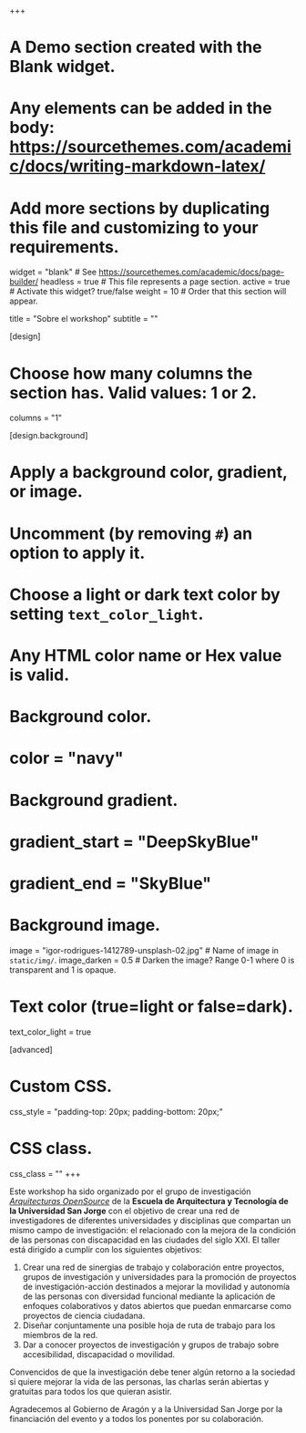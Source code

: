 +++
# A Demo section created with the Blank widget.
# Any elements can be added in the body: https://sourcethemes.com/academic/docs/writing-markdown-latex/
# Add more sections by duplicating this file and customizing to your requirements.

widget = "blank"  # See https://sourcethemes.com/academic/docs/page-builder/
headless = true  # This file represents a page section.
active = true  # Activate this widget? true/false
weight = 10  # Order that this section will appear.

title = "Sobre el workshop"
subtitle = ""

[design]
  # Choose how many columns the section has. Valid values: 1 or 2.
  columns = "1"

[design.background]
  # Apply a background color, gradient, or image.
  #   Uncomment (by removing `#`) an option to apply it.
  #   Choose a light or dark text color by setting `text_color_light`.
  #   Any HTML color name or Hex value is valid.

  # Background color.
  # color = "navy"

  # Background gradient.
  # gradient_start = "DeepSkyBlue"
  # gradient_end = "SkyBlue"

  # Background image.
  image = "igor-rodrigues-1412789-unsplash-02.jpg"  # Name of image in `static/img/`.
  image_darken = 0.5  # Darken the image? Range 0-1 where 0 is transparent and 1 is opaque.

  # Text color (true=light or false=dark).
  text_color_light = true

[advanced]
 # Custom CSS.
 css_style = "padding-top: 20px; padding-bottom: 20px;"

 # CSS class.
 css_class = ""
+++

Este workshop ha sido organizado por el grupo de investigación *[Arquitecturas OpenSource](http://aos.usj.es)* de la **Escuela de Arquitectura y Tecnología de la Universidad San Jorge** con el objetivo de crear una red de investigadores de diferentes universidades y disciplinas que compartan un mismo campo de investigación: el relacionado con la mejora de la condición de las personas con discapacidad en las ciudades del siglo XXI. El taller está dirigido a cumplir con los siguientes objetivos:

1. Crear una red de sinergias de trabajo y colaboración entre proyectos, grupos de investigación y universidades para la promoción de proyectos de investigación-acción destinados a mejorar la movilidad y autonomía de las personas con diversidad funcional mediante la aplicación de enfoques colaborativos y datos abiertos que puedan enmarcarse como proyectos de ciencia ciudadana.
2. Diseñar conjuntamente una posible hoja de ruta de trabajo para los miembros de la red.
3. Dar a conocer proyectos de investigación y grupos de trabajo sobre accesibilidad, discapacidad o movilidad.

Convencidos de que la investigación debe tener algún retorno a la sociedad si quiere mejorar la vida de las personas, las charlas serán abiertas y gratuitas para todos los que quieran asistir.

Agradecemos al Gobierno de Aragón y a la Universidad San Jorge por la financiación del evento y a todos los ponentes por su colaboración.



<div class="hr-light">
